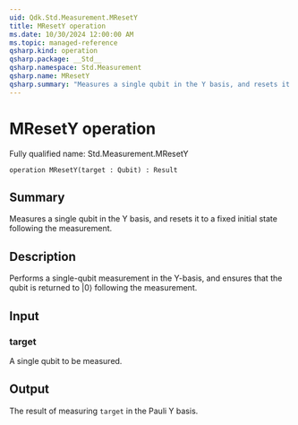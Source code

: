 ```yaml
---
uid: Qdk.Std.Measurement.MResetY
title: MResetY operation
ms.date: 10/30/2024 12:00:00 AM
ms.topic: managed-reference
qsharp.kind: operation
qsharp.package: __Std__
qsharp.namespace: Std.Measurement
qsharp.name: MResetY
qsharp.summary: "Measures a single qubit in the Y basis, and resets it to a fixed initial state following the measurement."
---
```


# MResetY operation

Fully qualified name: Std.Measurement.MResetY

```qsharp
operation MResetY(target : Qubit) : Result
```

## Summary
Measures a single qubit in the Y basis,
and resets it to a fixed initial state
following the measurement.

## Description
Performs a single-qubit measurement in the Y-basis,
and ensures that the qubit is returned to |0⟩
following the measurement.

## Input
### target
A single qubit to be measured.

## Output
The result of measuring `target` in the Pauli Y basis.
